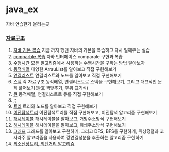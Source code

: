 # java_ex
자바 연습한거 올리는곳

### [자료구조](https://github.com/CHOUMnote/java_ex/tree/main/DataSt)

1.  [자바 기본 복습](https://github.com/CHOUMnote/java_ex/tree/main/DataSt/src/week1) 지금 까지 했던 자바의 기본을 복습하고 다시 일깨우는 실습
2.  [comparble 복습](https://github.com/CHOUMnote/java_ex/tree/main/DataSt/src/week2) 자바 인터페이스 comparale 구현과 복습
3.  [수행시간](https://github.com/CHOUMnote/java_ex/tree/main/DataSt/src/week3) 모든 알고리즘에서 사용하는 수행시간을 구하는 방법 알아보자
4.  [동적배열](https://github.com/CHOUMnote/java_ex/tree/main/DataSt/src/week4)  다양한 ArrauList를 알아보고 직접 구현해보기
5.  [연결리스트](https://github.com/CHOUMnote/java_ex/tree/main/DataSt/src/week5) 연결리스트와 노드를 알아보고 직접 구현해보기
6.  [스택](https://github.com/CHOUMnote/java_ex/tree/main/DataSt/src/week6) 각 자료구조 동적배열, 연결리스트로 스택을 구현해보기, 그리고 대표적인 문제 풀어보기(괄호 짝맞추기, 후위 표기식)
7.  [큐](https://github.com/CHOUMnote/java_ex/tree/main/DataSt/src/week7) 동적배열, 연결리스트로 큐를 직접 구현해보기
8.  ;;
9.  [트리](https://github.com/CHOUMnote/java_ex/tree/main/DataSt/src/week9) 트리와 노드를 알아보고 직접 구현해보기
10.  [이진탐색트리](https://github.com/CHOUMnote/java_ex/tree/main/DataSt/src/week10) 이진탐색트리를 직접 구현해보고, 이진탐색 알고리즘 구현해보기
11.  [해시테이블](https://github.com/CHOUMnote/java_ex/tree/main/DataSt/src/week11_12) 해시테이블을 알아보고, 개방주소방식 구현해보기
12.  [해시테이블](https://github.com/CHOUMnote/java_ex/tree/main/DataSt/src/week11_12) 해시테이블을 알아보고, 폐쇄주소방식 구현해보기
13. [그래프](https://github.com/CHOUMnote/java_ex/tree/main/DataSt/src/week13) 그래프를 알아보고 구현하기, 그리고 DFS, BFS를 구현하기, 위상정렬과 코사라주 알고리즘을 사용하여 강연결성분을 추출하는 알고리즘 구현하기
14.  [최소신장트리, 최단거리 알고리즘](   )

